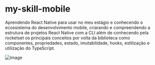 # my-skill-mobile

Aprendendo React Native para usar no meu estágio e conhecendo o ecossistema do desenvolvimento mobile, criarando e compreendendo a estrutura de projetos React Native com a CLI além de conhecendo pela rocketset os principais conceitos por volta da biblioteca como componentes, propriedades, estado, imutabilidade, hooks, estilização e utilização do TypeScript.

![image](https://user-images.githubusercontent.com/14266075/164855911-649b7d34-9485-43a1-94a4-b7e37090a565.png)
